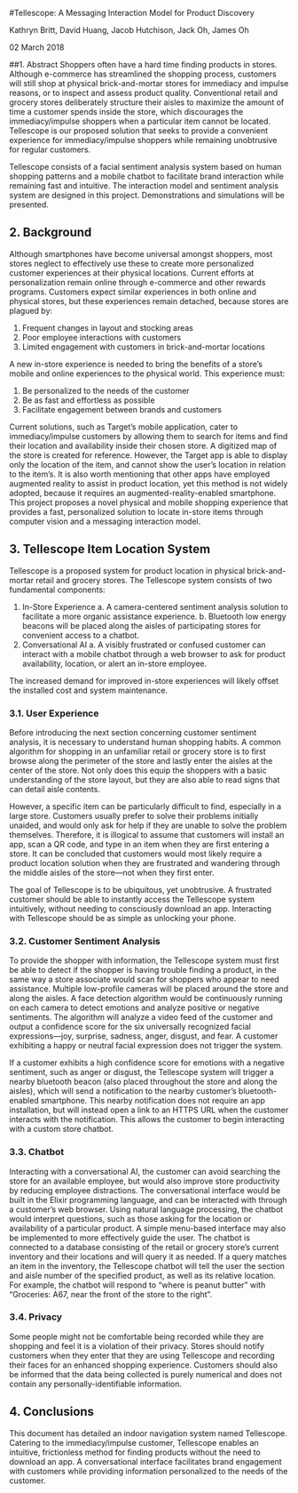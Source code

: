 #Tellescope: A Messaging Interaction Model for Product Discovery

Kathryn Britt, David Huang, Jacob Hutchison, Jack Oh, James Oh

02 March 2018



##1. Abstract
Shoppers often have a hard time finding products in stores. Although e-commerce has streamlined the shopping process, customers will still shop at physical brick-and-mortar stores for immediacy and impulse reasons, or to inspect and assess product quality. Conventional retail and grocery stores deliberately structure their aisles to maximize the amount of time a customer spends inside the store, which discourages the immediacy/impulse shoppers when a particular item cannot be located. Tellescope is our proposed solution that seeks to provide a convenient experience for immediacy/impulse shoppers while remaining unobtrusive for regular customers. 

Tellescope consists of  a facial sentiment analysis system based on human shopping patterns and a mobile chatbot to facilitate brand interaction while remaining fast and intuitive. The interaction model and sentiment analysis system are designed in this project. Demonstrations and simulations will be presented. 

## 2. Background
Although smartphones have become universal amongst shoppers, most stores neglect to effectively use these to create more personalized customer experiences at their physical locations. Current efforts at personalization remain online through e-commerce and other rewards programs. Customers expect similar experiences in both online and physical stores, but these experiences remain detached, because stores are plagued by:

1.	Frequent changes in layout and stocking areas
2.	Poor employee interactions with customers
3.	Limited engagement with customers in brick-and-mortar locations

A new in-store experience is needed to bring the benefits of a store’s mobile and online experiences to the physical world. This experience must:

1.	Be personalized to the needs of the customer
2.	Be as fast and effortless as possible
3.	Facilitate engagement between brands and customers

Current solutions, such as Target’s mobile application, cater to immediacy/impulse customers by allowing them to search for items and find their location and availability inside their chosen store. A digitized map of the store is created for reference. However, the Target app is able to display only the location of the item, and cannot show the user’s location in relation to the item’s. It is also worth mentioning that other apps have employed augmented reality to assist in product location, yet this method is not widely adopted, because it requires an augmented-reality-enabled smartphone. This project proposes a novel physical and mobile shopping experience that provides a fast, personalized solution to locate in-store items through computer vision and a messaging interaction model.

## 3. Tellescope Item Location System
Tellescope is a proposed system for product location in physical brick-and-mortar retail and grocery stores. The Tellescope system consists of two fundamental components: 

1.	In-Store Experience
a.	A camera-centered sentiment analysis solution to facilitate a more organic assistance experience.
b.	Bluetooth low energy beacons will be placed along the aisles of participating stores for convenient access to a chatbot.
2.	Conversational AI
a.	A visibly frustrated or confused customer can interact with a mobile chatbot through a web browser to ask for product availability, location, or alert an in-store employee.

The increased demand for improved in-store experiences will likely offset the installed cost and system maintenance.  

### 3.1. User Experience
Before introducing the next section concerning customer sentiment analysis, it is necessary to understand human shopping habits. A common algorithm for shopping in an unfamiliar retail or grocery store is to first browse along the perimeter of the store and lastly enter the aisles at the center of the store. Not only does this equip the shoppers with a basic understanding of the store layout, but they are also able to read signs that can detail aisle contents. 

However, a specific item can be particularly difficult to find, especially in a large store. Customers usually prefer to solve their problems initially unaided, and would only ask for help if they are unable to solve the problem themselves. Therefore, it is illogical to assume that  customers will install an app, scan a QR code, and type in an item when they are first entering a store. It can be concluded that customers would most likely require a product location solution when they are frustrated and wandering through the middle aisles of the store—not when they first enter. 

The goal of Tellescope is to be ubiquitous, yet unobtrusive. A frustrated customer should be able to instantly access the Tellescope system intuitively, without needing to consciously download an app. Interacting with Tellescope should be as simple as unlocking your phone.

### 3.2. Customer Sentiment Analysis
To provide the shopper with information, the Tellescope system must first be able to detect if the shopper is having trouble finding a product, in the same way a store associate would scan for shoppers who appear to need assistance. Multiple low-profile cameras will be placed around the store and along the aisles. A face detection algorithm would be continuously running on each camera to detect emotions and analyze positive or negative sentiments. The algorithm will analyze a video feed of the customer and output a confidence score for the six universally recognized facial expressions—joy, surprise, sadness, anger, disgust, and fear. A customer exhibiting a happy or neutral facial expression does not trigger the system. 

If a customer exhibits a high confidence score for emotions with a negative sentiment, such as anger or disgust, the Tellescope system will trigger a nearby bluetooth beacon (also placed throughout the store and along the aisles), which will send a notification to the nearby customer’s bluetooth-enabled smartphone. This nearby notification does not require an app installation, but will instead open a link to an HTTPS URL when the customer interacts with the notification. This allows the customer to begin interacting with a custom store chatbot.

### 3.3. Chatbot
Interacting with a conversational AI, the customer can avoid searching the store for an available employee, but would also improve store productivity by reducing employee distractions. The conversational interface would be built in the Elixir programming language, and can be interacted with through a customer’s web browser. Using natural language processing, the chatbot would interpret questions, such as those asking for the location or availability of a particular product. A simple menu-based interface may also be implemented to more effectively guide the user.  The chatbot is connected to a database consisting of the retail or grocery store’s current inventory and their locations and will query it as needed. If a query matches an item in the inventory, the Tellescope chatbot will tell the user the section and aisle number of the specified product, as well as its relative location. For example, the chatbot will respond to “where is peanut butter” with “Groceries: A67, near the front of the store to the right”.   

### 3.4. Privacy 
Some people might not be comfortable being recorded while they are shopping and feel it is a violation of their privacy. Stores should notify customers when they enter that they are using Tellescope and recording their faces for an enhanced shopping experience. Customers should also be informed that the data being collected is purely numerical and does not contain any personally-identifiable information.

## 4. Conclusions
This document has detailed an indoor navigation system named Tellescope. Catering to the immediacy/impulse customer, Tellescope enables an intuitive, frictionless method for finding products without the need to download an app. A conversational interface facilitates brand engagement with customers while providing information personalized to the needs of the customer.






